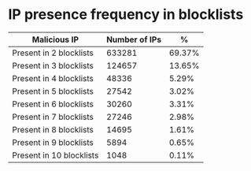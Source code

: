 # IP presence frequency in blocklists
| Malicious IP | Number of IPs | % |
|----|----|----|
| Present in 2 blocklists | 633281 | 69.37% |
| Present in 3 blocklists | 124657 | 13.65% |
| Present in 4 blocklists | 48336 | 5.29% |
| Present in 5 blocklists | 27542 | 3.02% |
| Present in 6 blocklists | 30260 | 3.31% |
| Present in 7 blocklists | 27246 | 2.98% |
| Present in 8 blocklists | 14695 | 1.61% |
| Present in 9 blocklists | 5894 | 0.65% |
| Present in 10 blocklists | 1048 | 0.11% |
